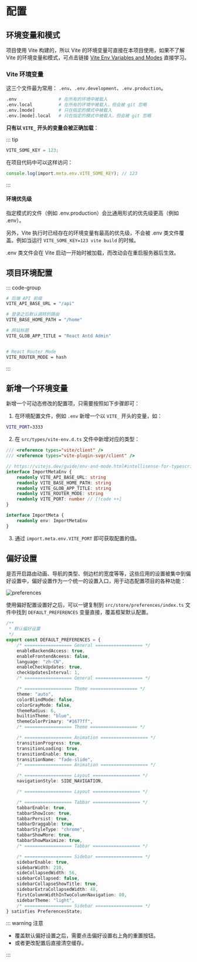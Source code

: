 # 配置

## 环境变量和模式

项目使用 Vite 构建的，所以 Vite 的环境变量可直接在本项目使用，如果不了解 Vite 的环境变量和模式，可点击链接 [Vite Env Variables and Modes](https://vitejs.dev/guide/env-and-mode.html) 直接学习。

### Vite 环境变量

这三个文件最为常用： `.env`、`.env.development`、`.env.production`。

```bash
.env                # 在所有的环境中被载入
.env.local          # 在所有的环境中被载入，但会被 git 忽略
.env.[mode]         # 只在指定的模式中被载入
.env.[mode].local   # 只在指定的模式中被载入，但会被 git 忽略
```

**只有以 `VITE_` 开头的变量会被正确加载**：

::: tip

```ts
VITE_SOME_KEY = 123;
```

在项目代码中可以这样访问：

```ts
console.log(import.meta.env.VITE_SOME_KEY); // 123
```

:::

#### 环境优先级

指定模式的文件（例如 .env.production）会比通用形式的优先级更高（例如 .env）。

另外，Vite 执行时已经存在的环境变量有最高的优先级，不会被 .env 类文件覆盖。例如当运行 `VITE_SOME_KEY=123 vite build` 的时候。

.env 类文件会在 Vite 启动一开始时被加载，而改动会在重启服务器后生效。

## 项目环境配置

::: code-group

```bash [.env]
# 后端 API 前缀
VITE_API_BASE_URL = "/api"

# 登录之后默认调转的路由
VITE_BASE_HOME_PATH = "/home"

# 网站标题
VITE_GLOB_APP_TITLE = "React Antd Admin"

```

```bash [.env.development]

```

```bash [.env.production]
# React Router Mode
VITE_ROUTER_MODE = hash
```

:::

## 新增一个环境变量

新增一个可动态修改的配置项，只需要按照如下步骤即可：

1. 在环境配置文件，例如 `.env` 新增一个以 `VITE_` 开头的变量，如：

```bash
VITE_PORT=3333
```

2. 在 `src/types/vite-env.d.ts` 文件中新增对应的类型：

```ts
/// <reference types="vite/client" />
/// <reference types="vite-plugin-svgr/client" />

// https://vitejs.dev/guide/env-and-mode.html#intellisense-for-typescript
interface ImportMetaEnv {
	readonly VITE_API_BASE_URL: string
	readonly VITE_BASE_HOME_PATH: string
	readonly VITE_GLOB_APP_TITLE: string
	readonly VITE_ROUTER_MODE: string
	readonly VITE_PORT: number // [!code ++]
}

interface ImportMeta {
	readonly env: ImportMetaEnv
}
```

3. 通过 `import.meta.env.VITE_PORT` 即可获取配置的值。

## 偏好设置

是否开启路由动画、导航的类型、侧边栏的宽度等等，这些应用的设置被集中到偏好设置中，偏好设置作为一个统一的设置入口，用于动态配置项目的各种功能：

![preferences](/guide/preferences.png)

使用偏好配置设置好之后，可以一键复制到 `src/store/preferences/index.ts` 文件中找到 `DEFAULT_PREFERENCES` 变量直接，覆盖框架默认配置。

```ts
/**
 * 默认偏好设置
 */
export const DEFAULT_PREFERENCES = {
	/* ================== General ================== */
	enableBackendAccess: true,
	enableFrontendAceess: false,
	language: "zh-CN",
	enableCheckUpdates: true,
	checkUpdatesInterval: 1,
	/* ================== General ================== */

	/* ================== Theme ================== */
	theme: "auto",
	colorBlindMode: false,
	colorGrayMode: false,
	themeRadius: 6,
	builtinTheme: "blue",
	themeColorPrimary: "#1677ff",
	/* ================== Theme ================== */

	/* ================== Animation ================== */
	transitionProgress: true,
	transitionLoading: true,
	transitionEnable: true,
	transitionName: "fade-slide",
	/* ================== Animation ================== */

	/* ================== Layout ================== */
	navigationStyle: SIDE_NAVIGATION,

	/* ================== Layout ================== */

	/* ================== Tabbar ================== */
	tabbarEnable: true,
	tabbarShowIcon: true,
	tabbarPersist: true,
	tabbarDraggable: true,
	tabbarStyleType: "chrome",
	tabbarShowMore: true,
	tabbarShowMaximize: true,
	/* ================== Tabbar ================== */

	/* ================== Sidebar ================== */
	sidebarEnable: true,
	sidebarWidth: 210,
	sideCollapsedWidth: 56,
	sidebarCollapsed: false,
	sidebarCollapseShowTitle: true,
	sidebarExtraCollapsedWidth: 48,
	firstColumnWidthInTwoColumnNavigation: 80,
	sidebarTheme: "light",
	/* ================== Sidebar ================== */
} satisfies PreferencesState;
```

::: warning 注意

- 覆盖默认偏好设置之后，需要点击偏好设置右上角的重置按钮。
- 或者更改配置后直接清空缓存。

:::
